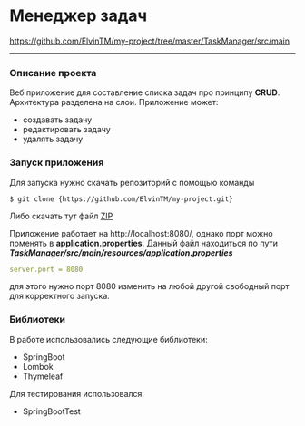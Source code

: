# Менеджер задач
https://github.com/ElvinTM/my-project/tree/master/TaskManager/src/main
___
### Описание проекта
Веб приложение для составление списка задач про принципу __CRUD__. Архитектура разделена на слои. 
Приложение может:
+ создавать задачу
+ редактировать задачу
+ удалять задачу
### Запуск приложения
Для запуска нужно скачать репозиторий с помощью команды
```
$ git clone {https://github.com/ElvinTM/my-project.git}
```
Либо скачать тут файл [ZIP](https://github.com/ElvinTM/my-project/archive/refs/heads/master.zip)

Приложение работает на http://localhost:8080/, однако порт можно поменять в __application.properties__.
Данный файл находиться по пути ___TaskManager/src/main/resources/application.properties___
```yaml
server.port = 8080
```
для этого нужно порт 8080 изменить на любой другой свободный порт для корректного запуска.

### Библиотеки
В работе использовались следующие библиотеки:
* SpringBoot
* Lombok
* Thymeleaf

Для тестирования использовался:
* SpringBootTest
